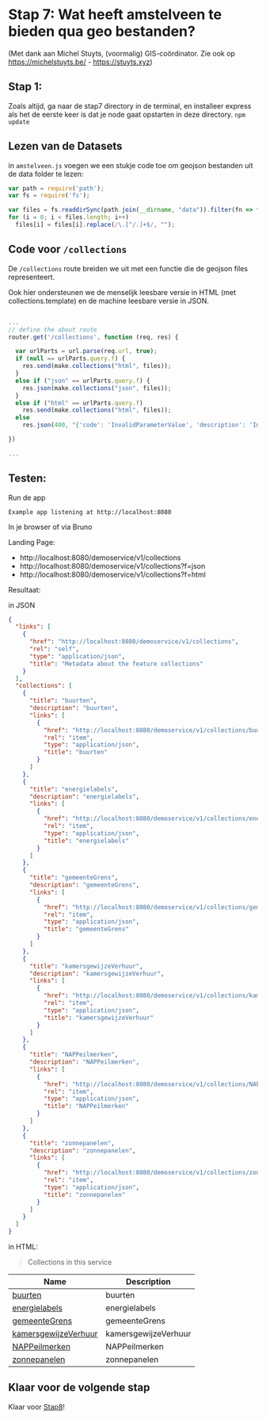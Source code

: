 # Stap 7:  Wat heeft amstelveen te bieden qua geo bestanden?

(Met dank aan Michel Stuyts, (voormalig) GIS-coördinator. Zie ook op https://michelstuyts.be/ - https://stuyts.xyz)

## Stap 1:
Zoals altijd, ga naar de stap7 directory in de terminal, en installeer express als het de eerste keer is dat je node gaat opstarten in deze directory. `npm update`

## Lezen van de Datasets

in `amstelveen.js` voegen we een stukje code toe om geojson bestanden uit de data folder te lezen:

```javascript
var path = require('path');
var fs = require('fs');

var files = fs.readdirSync(path.join(__dirname, "data")).filter(fn => fn.endsWith('.geojson'));
for (i = 0; i < files.length; i++)
  files[i] = files[i].replace(/\.[^/.]+$/, "");
```

## Code voor `/collections`

De `/collections` route breiden we uit met een functie die de geojson files representeert.

Ook hier ondersteunen we de menselijk leesbare versie in HTML (met collections.template) en de machine leesbare versie in JSON.

```javascript

...
// define the about route
router.get('/collections', function (req, res) {

  var urlParts = url.parse(req.url, true);
  if (null == urlParts.query.f) {
    res.send(make.collections("html", files));
  }
  else if ("json" == urlParts.query.f) {
    res.json(make.collections("json", files));
  }
  else if ("html" == urlParts.query.f)
    res.send(make.collections("html", files));
  else
    res.json(400, "{'code': 'InvalidParameterValue', 'description': 'Invalid format'}")

})

...

```

## Testen:
Run de app

`Example app listening at http://localhost:8080`

In je browser of via Bruno

Landing Page:
- http://localhost:8080/demoservice/v1/collections
- http://localhost:8080/demoservice/v1/collections?f=json
- http://localhost:8080/demoservice/v1/collections?f=html

Resultaat:

in JSON
```json
{
  "links": [
    {
      "href": "http://localhost:8080/demoservice/v1/collections",
      "rel": "self",
      "type": "application/json",
      "title": "Metadata about the feature collections"
    }
  ],
  "collections": [
    {
      "title": "buurten",
      "description": "buurten",
      "links": [
        {
          "href": "http://localhost:8080/demoservice/v1/collections/buurten/items",
          "rel": "item",
          "type": "application/json",
          "title": "buurten"
        }
      ]
    },
    {
      "title": "energielabels",
      "description": "energielabels",
      "links": [
        {
          "href": "http://localhost:8080/demoservice/v1/collections/energielabels/items",
          "rel": "item",
          "type": "application/json",
          "title": "energielabels"
        }
      ]
    },
    {
      "title": "gemeenteGrens",
      "description": "gemeenteGrens",
      "links": [
        {
          "href": "http://localhost:8080/demoservice/v1/collections/gemeenteGrens/items",
          "rel": "item",
          "type": "application/json",
          "title": "gemeenteGrens"
        }
      ]
    },
    {
      "title": "kamersgewijzeVerhuur",
      "description": "kamersgewijzeVerhuur",
      "links": [
        {
          "href": "http://localhost:8080/demoservice/v1/collections/kamersgewijzeVerhuur/items",
          "rel": "item",
          "type": "application/json",
          "title": "kamersgewijzeVerhuur"
        }
      ]
    },
    {
      "title": "NAPPeilmerken",
      "description": "NAPPeilmerken",
      "links": [
        {
          "href": "http://localhost:8080/demoservice/v1/collections/NAPPeilmerken/items",
          "rel": "item",
          "type": "application/json",
          "title": "NAPPeilmerken"
        }
      ]
    },
    {
      "title": "zonnepanelen",
      "description": "zonnepanelen",
      "links": [
        {
          "href": "http://localhost:8080/demoservice/v1/collections/zonnepanelen/items",
          "rel": "item",
          "type": "application/json",
          "title": "zonnepanelen"
        }
      ]
    }
  ]
}
```

in HTML:

> Collections in this service

Name | Description
------ | -------------
[buurten](http://localhost:8080/demoservice/v1/collections/buurten)|buurten|
[energielabels](http://localhost:8080/demoservice/v1/collections/energielabels)|energielabels|
[gemeenteGrens](http://localhost:8080/demoservice/v1/collections/gemeenteGrens)|gemeenteGrens|
[kamersgewijzeVerhuur](http://localhost:8080/demoservice/v1/collections/kamersgewijzeVerhuur)|kamersgewijzeVerhuur|
[NAPPeilmerken](http://localhost:8080/demoservice/v1/collections/NAPPeilmerken)|NAPPeilmerken|
[zonnepanelen](http://localhost:8080/demoservice/v1/collections/zonnepanelen)|zonnepanelen|


## Klaar voor de volgende stap
Klaar voor [Stap8](./../stap8/readme.md)!
